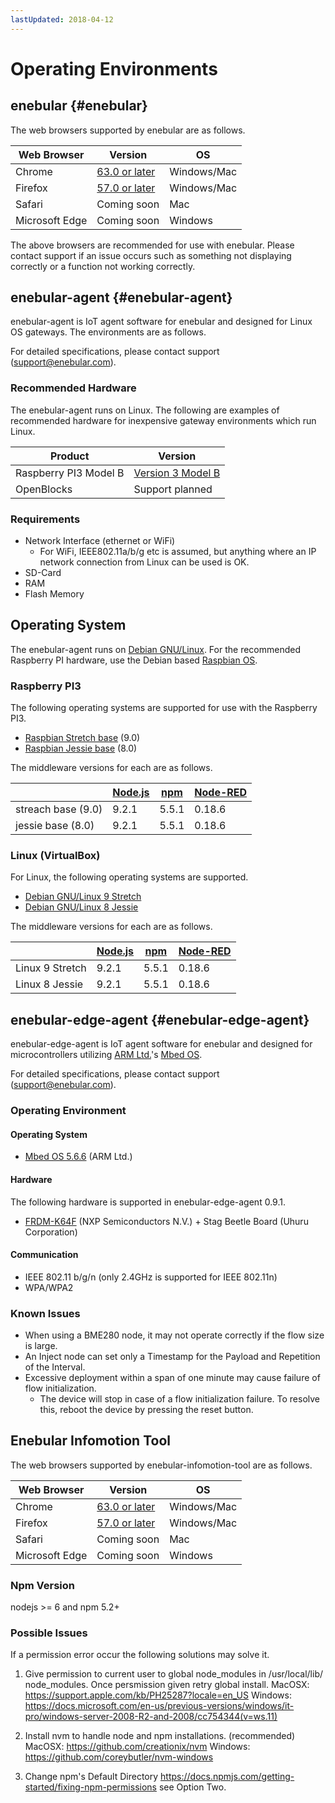 ```yaml
---
lastUpdated: 2018-04-12
---
```


# Operating Environments

## enebular {#enebular}

The web browsers supported by enebular are as follows.

| Web Browser    | Version                                                                              | OS          |
| -------------- | ------------------------------------------------------------------------------------ | ----------- |
| Chrome         | [63.0 or later](https://chromereleases.googleblog.com/search/label/Desktop%20Update) | Windows/Mac |
| Firefox        | [57.0 or later](https://www.mozilla.com/firefox/releases/)                           | Windows/Mac |
| Safari         | Coming soon                                                                          | Mac         |
| Microsoft Edge | Coming soon                                                                          | Windows     |

The above browsers are recommended for use with enebular. Please contact support if an issue occurs such as something not displaying correctly or a function not working correctly.

## enebular-agent {#enebular-agent}

enebular-agent is IoT agent software for enebular and designed for Linux OS gateways. The environments are as follows.

For detailed specifications, please contact support (support@enebular.com).

### Recommended Hardware

The enebular-agent runs on Linux.
The following are examples of recommended hardware for inexpensive gateway environments which run Linux.

| Product               | Version                                                                           |
| --------------------- | --------------------------------------------------------------------------------- |
| Raspberry PI3 Model B | [Version 3 Model B](https://www.raspberrypi.org/products/raspberry-pi-3-model-b/) |
| OpenBlocks            | Support planned                                                                   |

### Requirements

- Network Interface (ethernet or WiFi)
  - For WiFi, IEEE802.11a/b/g etc is assumed, but anything where an IP network connection from Linux can be used is OK.
- SD-Card
- RAM
- Flash Memory

## Operating System

The enebular-agent runs on [Debian GNU/Linux](https://www.debian.org/).
For the recommended Raspberry PI hardware, use the Debian based [Raspbian OS](https://www.raspbian.org/).

### Raspberry PI3

The following operating systems are supported for use with the Raspberry PI3.

- [Raspbian Stretch base](http://archive.raspbian.org/raspbian/dists/stretch/) (9.0)
- [Raspbian Jessie base](http://archive.raspbian.org/raspbian/dists/jessie/) (8.0)

The middleware versions for each are as follows.

|                    | [Node.js](https://nodejs.org/en/download/releases/) | [npm](https://github.com/npm/npm/releases) | [Node-RED](https://github.com/node-red/node-red/releases) |
| ------------------ | --------------------------------------------------- | ------------------------------------------ | --------------------------------------------------------- |
| streach base (9.0) | 9.2.1                                               | 5.5.1                                      | 0.18.6                                                    |
| jessie base (8.0)  | 9.2.1                                               | 5.5.1                                      | 0.18.6                                                    |

### Linux (VirtualBox)

For Linux, the following operating systems are supported.

- [Debian GNU/Linux 9 Stretch](https://www.debian.org/releases/stretch/)
- [Debian GNU/Linux 8 Jessie](https://www.debian.org/releases/jessie/)

The middleware versions for each are as follows.

|                 | [Node.js](https://nodejs.org/en/download/releases/) | [npm](https://github.com/npm/npm/releases) | [Node-RED](https://github.com/node-red/node-red/releases) |
| --------------- | --------------------------------------------------- | ------------------------------------------ | --------------------------------------------------------- |
| Linux 9 Stretch | 9.2.1                                               | 5.5.1                                      | 0.18.6                                                    |
| Linux 8 Jessie  | 9.2.1                                               | 5.5.1                                      | 0.18.6                                                    |

## enebular-edge-agent {#enebular-edge-agent}

enebular-edge-agent is IoT agent software for enebular and designed for microcontrollers utilizing [ARM Ltd.](https://www.arm.com/)'s [Mbed OS](https://os.mbed.com/).

For detailed specifications, please contact support (support@enebular.com).

### Operating Environment

#### Operating System

- [Mbed OS 5.6.6](https://github.com/ARMmbed/mbed-os/tree/mbed-os-5.6.6) (ARM Ltd.)

#### Hardware

The following hardware is supported in enebular-edge-agent 0.9.1.

- [FRDM-K64F](https://www.nxp.com/products/processors-and-microcontrollers/arm-based-processors-and-mcus/kinetis-cortex-m-mcus/k-seriesperformancem4/k2x-usb/freedom-development-platform-for-kinetis-k64-k63-and-k24-mcus:FRDM-K64F) (NXP Semiconductors N.V.) + Stag Beetle Board (Uhuru Corporation)

#### Communication

- IEEE 802.11 b/g/n (only 2.4GHz is supported for IEEE 802.11n)
- WPA/WPA2

### Known Issues

- When using a BME280 node, it may not operate correctly if the flow size is large.
- An Inject node can set only a Timestamp for the Payload and Repetition of the Interval.
- Excessive deployment within a span of one minute may cause failure of flow initialization.
  - The device will stop in case of a flow initialization failure. To resolve this, reboot the device by pressing the reset button.

## Enebular Infomotion Tool

The web browsers supported by enebular-infomotion-tool are as follows.

| Web Browser    | Version                                                                              | OS          |
| -------------- | ------------------------------------------------------------------------------------ | ----------- |
| Chrome         | [63.0 or later](https://chromereleases.googleblog.com/search/label/Desktop%20Update) | Windows/Mac |
| Firefox        | [57.0 or later](https://www.mozilla.com/firefox/releases/)                           | Windows/Mac |
| Safari         | Coming soon                                                                          | Mac         |
| Microsoft Edge | Coming soon                                                                          | Windows     |

### Npm Version

nodejs >= 6 and npm 5.2+

### Possible Issues

If a permission error occur the following solutions may solve it.

1. Give permission to current user to global node_modules in /usr/local/lib/ node_modules. Once persmission given retry global install. MacOSX: https://support.apple.com/kb/PH25287?locale=en_US Windows: https://docs.microsoft.com/en-us/previous-versions/windows/it-pro/windows-server-2008-R2-and-2008/cc754344(v=ws.11)

2. Install nvm to handle node and npm installations. (recommended) MacOSX: https://github.com/creationix/nvm
   Windows: https://github.com/coreybutler/nvm-windows

3. Change npm's Default Directory https://docs.npmjs.com/getting-started/fixing-npm-permissions see Option Two.
